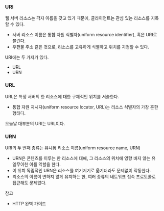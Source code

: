 ### URI
웹 서버 리소스는 각자 이름을 갖고 있기 때문에, 클라이언트는 관심 있는 리소스를 지목할 수 있다.
* 서버 리소스 이름은 통합 자원 식별자(uniform resource identifier), 혹은 URI로 불린다.
* 우편물 주소 같은 것으로, 리소스를 고유하게 식별하고 위치를 지정할 수 있다.

URI에는 두 가지가 있다.
* URL
* URN

### URL
URL은 특정 서버의 한 리소스에 대한 구체적인 위치를 서술한다.
* 통합 자원 지시자(uniform resource locator, URL)는 리소스 식별자의 가장 흔한 형태다.

오늘날 대부분의 URI는 URL이다.

### URN
URI의 두 번째 종류는 유니폼 리소스 이름(uniform resource name, URN)
* URN은 콘텐츠를 이루는 한 리소스에 대해, 그 리소스의 위치에 영향 바지 않는 유일무이한 이름 역할을 한다.
* 이 위치 독립적인 URN은 리소스를 여기저기로 옮기더라도 문제없이 작동한다.
* 리소스의 이름이 변하지 않게 유지하는 한, 여러 종류의 네트워크 접속 프로토콜로 접근해도 문제없다.

참고
* HTTP 완벽 가이드